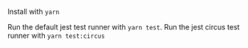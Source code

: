 Install with `yarn`

Run the default jest test runner with `yarn test`.
Run the jest circus test runner with `yarn test:circus`